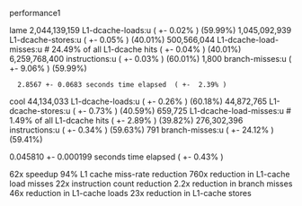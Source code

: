performance1

lame
2,044,139,159      L1-dcache-loads:u                                             ( +-  0.02% )  (59.99%)
1,045,092,939      L1-dcache-stores:u                                            ( +-  0.05% )  (40.01%)
  500,566,044      L1-dcache-load-misses:u   #   24.49% of all L1-dcache hits    ( +-  0.04% )  (40.01%)
6,259,768,400      instructions:u                                                ( +-  0.03% )  (60.01%)
        1,800      branch-misses:u                                               ( +-  9.06% )  (59.99%)

      2.8567 +- 0.0683 seconds time elapsed  ( +-  2.39% )

cool
 44,134,033      L1-dcache-loads:u                                             ( +-  0.26% )  (60.18%)
 44,872,765      L1-dcache-stores:u                                            ( +-  0.73% )  (40.59%)
    659,725      L1-dcache-load-misses:u   #    1.49% of all L1-dcache hits    ( +-  2.89% )  (39.82%)
276,302,396      instructions:u                                                ( +-  0.34% )  (59.63%)
        791      branch-misses:u                                               ( +- 24.12% )  (59.41%)

  0.045810 +- 0.000199 seconds time elapsed  ( +-  0.43% )

62x speedup
94% L1 cache miss-rate reduction
760x reduction in L1-cache load misses
22x instruction count reduction
2.2x reduction in branch misses
46x reduction in L1-cache loads
23x reduction in L1-cache stores
